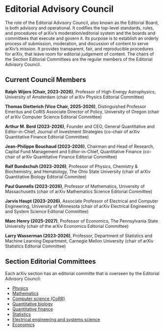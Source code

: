 # Editorial Advisory Council

The role of the Editorial Advisory Council, also known as the Editorial Board, is both
advisory and operational. It codifies the top-level standards, rules, and procedures of
arXiv’s moderation/editorial system and the boards and committees that execute and
govern it. Its purpose is to establish an orderly process of submission, moderation, and
discussion of content to serve arXiv’s mission. It provides transparent, fair, and
reproducible procedures for arXiv, that leave room for editorial judgement of content. The chairs of the Section Editorial Committees are the regular members of the Editorial Advisory Council.

## Current Council Members

**Ralph Wijers (Chair, 2023-2026)**, Professor of High-Energy Astrophysics, University of Amsterdam (chair of arXiv Physics Editorial Committee)

**Thomas Dietterich (Vice Chair, 2025-2026)**, Distinguished Professor Emeritus and CoRIS Associate Director of Policy, University of Oregon (chair of arXiv Computer Science Editorial Committee)

**Arthur M. Berd (2023-2026)**, Founder and CEO, General Quantitative and 
Editor-in-Chief, Journal of Investment Strategies (co-chair of arXiv Quantitative Finance Editorial Committee)

**Jean-Philippe Bouchaud (2023-2026)**, Chairman and Head of Research, Capital Fund Management and Editor-in-Chief, Quantitative Finance (co-chair of arXiv Quantitative Finance Editorial Committee)

**Ralf Bundschuh (2023-2026)**, Professor of Physics, Chemistry & Biochemistry, and Hematology, The Ohio State University 
(chair of arXiv Quantitative Biology Editorial Commitee)

**Paul Gunnells (2023-2026)**, Professor of Mathematics, University of Massachusetts (chair of arXiv Mathematics Science Editorial Committee)

**Jarvis Haupt (2023-2026)**, Associate Professor of Electrical and Computer Engineering, University of Minnesota (chair of arXiv Electrical Engineering and System Science Editorial Committee)

**Marc Henry (2025-2027)**, Professor of Economics, The Pennsylvania State University (chair of the arXiv Economics Editorial Committee)

**Larry Wasserman (2023-2026)**, Professor, Department of Statistics and Machine Learning Department, Carnegie Mellon University (chair of arXiv Statistics Editorial Committee)


## Section Editorial Committees

Each arXiv section has an editorial committe that is overseen by the  Editorial Advisory Council:

- [Physics](../../help/physics/index.md#AdvisoryCommittee)
- [Mathematics](../../help/math/index.md#AdvisoryCommittee)
- [Computer science (CoRR)](../../help/cs/index.md)
- [Quantitative biology](../../help/q-bio/index.md#AdvisoryCommittee)
- [Quantitative finance](../../help/q-fin/index.md#AdvisoryCommittee)
- [Statistics](../../help/statistics/index.md#AdvisoryCommittee)
- [Electrical engineering and systems science](../../help/eess/index.md#AdvisoryCommittee)
- [Economics](../../help/econ/index.md#AdvisoryCommittee)
